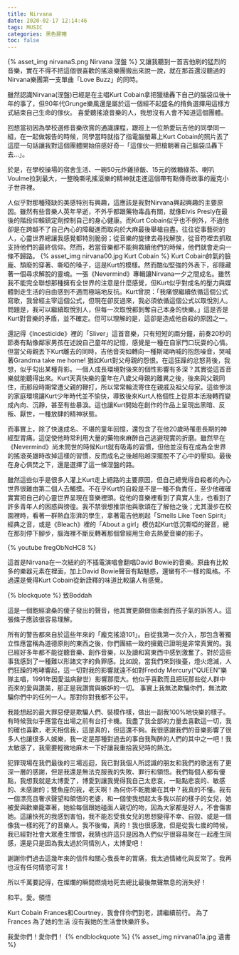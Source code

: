 ```yaml
---
title: Nirvana
date: 2020-02-17 12:14:46
tags: MUSIC
categories: 黑色膠捲
toc: false
---
```

{% asset_img nirvanaS.png Nirvana 涅盤 %}
又讓我聽到一首吉他刷的猛烈的音樂，實在不得不把這個很喜歡的搖滾樂團搬出來說一說，就在那首還沒聽過的Nirvana樂團第一支單曲「Love Buzz」的同時。

雖然認識Nirvana(涅盤)已經是在主唱Kurt Cobain拿把獵槍轟下自己的腦袋瓜後十年的事了，但90年代Grunge樂風還是屬於這一個經不起盛名的揹負選擇用這樣方式結束自己生命的傢伙。 喜愛聽搖滾音樂的人，我想沒有人會不知道這個團體。
<!-- more -->
回想當初因為學校選修音樂欣賞的通識課程，跟班上一位熱愛玩吉他的同學同一組，在一起做報告的時候，同學當時就指了指電腦螢幕上Kurt Cobain的照片丟了這麼一句話讓我對這個團體開始倍感好奇─「這傢伙一把槍朝著自己腦袋瓜轟下去...」。

於是，在學校操場的宿舍生活、一碗50元炸雞排飯、15元的微糖綠茶、喇叭Voulme拉到最大，一整晚嘶吼搖滾樂的精神就走進這個帶有點傳奇故事的龐克小子世界裡。

人似乎對那種殘缺的美感特別有興趣，這應該是我對Nirvana興起興趣的主要原因。雖然有些音樂人英年早逝，不外乎都跟藥物毒品有關，就像Elvis Presly在最後的階段仰賴鎮定劑控制自己的身心健康。而Kurt Cobain似乎也不例外，不過他卻是在跨越不了自己內心的障礙進而取向於大麻最後舉槍自盡。往往從事藝術的人，心靈世界總讓我感覺都特別脆弱；從音樂的旋律去尋找解放，從音符裡去抓取支持他們的最終信仰。然而，若當音樂都不能夠救續他們的時候，他們就會走向一條不歸路。
{% asset_img nirvana00.jpg Kurt Cobain %}
Kurt Cobain帥氣的臉龐、頹廢的穿著、嘶啞的嗓子，這是Kurt的模樣。然而酷似堅強的外表下，卻隱藏著一個尋求解脫的靈魂。一張《Nevermind》專輯讓Nirvana一夕之間成名。雖然我不能完全聯想那種擁有全世界的注意是什麼感覺，但Kurt似乎對成名的壓力與媒體剝走生活的自由感到不適而極端地反抗。Kurt曾說：「我痛恨繼續依循這個公式寫歌，我曾經主宰這個公式，但現在卻反過來，我必須依循這個公式以取悅別人。問題是，我可以繼續取悅別人，但每一次取悅都剝奪自己本身的快樂。」這是否是Kurt對音樂的矛盾，並不確定。但可以理解的是，這卻是造成他自殺的原因之一。

還記得《Incesticide》裡的「Sliver」這首音樂，只有短短的兩分鐘，前奏20秒的節奏有點像鄰家男孩在述說自己童年的記憶，感覺是一種在自家門口玩耍的心情。但當父母親丟下Kurt離去的同時，吉他音突如轉向一種斯竭吶喊的抱怨噪音，哭喊著Grandma take me home! 猶如Kurt對父母親的怨恨。在這狂躁的忿怒背後，我想，似乎勾出某種背影。一個人成長環境對後來的個性影響有多深？其實從這首音樂就能聽得出來。Kurt天真快樂的童年在八歲父母親的離異之後，後來與父親同住，而那段時期常遭父親的鞭打，所以常常輪流寄住在親戚及祖父母家。這些慘淡的家庭環境讓Kurt少年時代並不愉快，導致後來Kurt人格個性上從原本活潑轉而變成內向、沉靜，甚至有些暴淚。這也讓Kurt開始在創作的作品上呈現出黑暗、反叛、厭世，一種放肆的精神狀態。

而事實上，除了快速成名、不堪的童年回憶，還包含了在他20歲時罹患長期的神經型胃痛。這促使他時常利用大量的藥物來麻醉自己逃避現實的折磨。雖然早在《Nevermind》尚未問世的時候Kurt就有吸毒的習慣，但他並沒有在成為全世界的搖滾英雄時改掉這樣的習慣，反而成名之後越陷越深擺脫不了心中的壓抑。最後在身心俱焚之下，還是選擇了這一條涅盤的路。

雖然這些似乎是很多人灌上Kurt走上絕路的主要原因，但自己總覺得自殺者的內心世界很難由第二個人去觸摸。不在乎Kurt的自殺是不是一種不負責任，至少他確確實實把自己的心靈世界呈現在音樂裡頭。從他的音樂裡看到了真實人生，也看到了許多青年人的困惑與徬徨。我不禁很想推崇他與歌頌在了解他之後；尤其漫步在校園裡時，看著一群熱血澎湃的學生，拿著電吉他刷起「Smells Like Teen Spirit」經典之音，或是《Bleach》裡的「About a girl」模仿起Kurt低沉嘶啞的聲音，總在那刻停下腳步，腦海裡不斷反轉著那個曾經用生命去熱愛音樂的影子。

{% youtube fregObNcHC8 %}

這首是Nirvana在一次紐約的不插電演唱會翻唱David Bowie的音樂。原曲有比較多的樂器元素在裡面，加上David Bowie聲音有點魅惑，還蠻有不一樣的風格。不過還是覺得Kurt Cobain從新詮釋的味道比較讓人有感覺。

{% blockquote %}
致Boddah

這是一個飽經滄桑的傻子發出的聲音，他其實更願做個柔弱而孩子氣的訴苦人。這張條子應該很容易理解。

所有的警告都來自於這些年來的「龐克搖滾101」。自從我第一次介入，那包含著獨立性應當稱為道德原則的東西之後，你們團結一致的擁戴已證明是非常真實的。我已經好多年都不能從聽音樂、創作音樂，以及讀和寫東西中感到激奮了。對於這些事我感到了一種難以形諸文字的負罪感。比如說，當我們來到後臺，燈火熄滅，人們狂躁的咆哮響起，這一切對我的影響就遠不如對Freddy Mercury(“QUEEN”樂隊主唱，1991年因愛滋病辭世）影響那麼大。他似乎喜歡而且把玩那些從人群中而來的愛與讚美，那正是我讚賞與嫉妒的一切。 事實上我無法欺騙你們，無法欺騙你們中的任何一人。那對你對我都不公平。

我能想起的最大罪惡便是欺騙人們、裝模作樣，做出一副我100%地快樂的樣子。有時候我似乎應當在出場之前有台打卡機。我盡了我全部的力量去喜歡這一切，我的確也喜歡，老天相信我，這是真的，但這還不夠。我很感謝我們的音樂影響了很多人也讓很多人娛樂，我一定是那種對過去的事自我陶醉的人們的其中之一吧！我太敏感了，我需要輕微地麻木一下好讓我重拾我兒時的熱沈。

犯罪現場在我們最後的三場巡迴，我已對我個人所認識的朋友和我們的歌迷有了更深一層的感謝，但是我還是無法克服我的失敗、罪行和領悟。我們每個人都有優點，我想我就是太博愛了，博愛到讓我覺得我自己太悲哀，一點點悲哀的、敏感的、未感謝的；雙魚座的我，老天啊！為何你不乾脆樂在其中？我真的不懂。我有一個漂亮且奢求聲望和領悟的老婆，和一個使我想起太多我以前的樣子的女兒，她被愛與歡樂籠罩著，她給每個跟她碰面人親切的吻，因為大家都是好人，不會傷害她。這讓快死的我感到害怕，我不能忍受我女兒的思想變得不幸、自毀、或是一個像我一樣的死了的音樂人。我不後悔，真的！我也很感激，但是從我七歲的時候，我已經對社會大眾產生憎恨，我猜也許這只是因為人們似乎很容易聚在一起產生同感，還是只是因為我太過於同情別人，太博愛吧！

謝謝你們過去這幾年來的信件和關心我長年的胃痛，我太過情緒化與反常了。我再也沒有任何情慾可言！

所以千萬要記得，在燦爛的瞬間燃燒地死去總比最後無聲無息的消失好！

和平。愛。領悟

Kurt Cobain Frances和Courtney，我會伴你們到老，請繼續前行。 為了Frances 為了她的生活 沒有我她的生活會快樂許多。

我愛你們！愛你們！
{% endblockquote %}
{% asset_img nirvana01a.jpg 遺書 %}